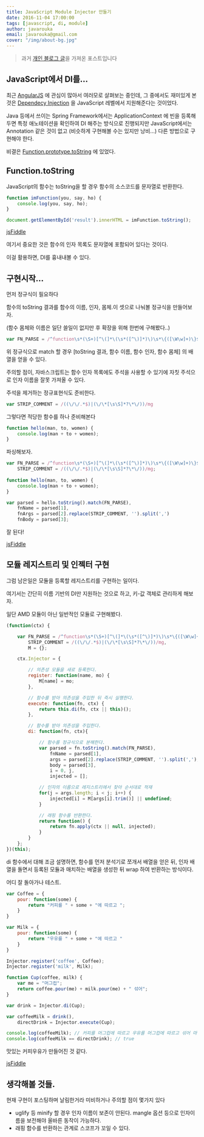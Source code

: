 ```yaml
---
title: JavaScript Module Injector 만들기
date: 2016-11-04 17:00:00
tags: [javascript, di, module]
author: javarouka
email: javarouka@gmail.com
cover: "/img/about-bg.jpg"
---
```


> 과거 [개인 블로그 글](http://blog.javarouka.me/2014/09/javascript-module-injector.html)을 가져온 포스트입니다

## JavaScript에서 DI를...

최근 [AngularJS](https://www.angularjs.org/) 에 관심이 많아서 여러모로 살펴보는 중인데, 그 중에서도 재미있게 본 것은 [Dependecy Injection](http://ko.wikipedia.org/wiki/%EC%9D%98%EC%A1%B4%EC%84%B1_%EC%A3%BC%EC%9E%85) 을 JavaScript 레벨에서 지원해준다는 것이었다.

Java 등에서 쓰이는 Spring Framework에서는 ApplicationContext 에 빈을 등록해두면 특정 애노테이션을 확인하여 DI 해주는 방식으로 진행되지만 JavaScript에서는 Annotation 같은 것이 없고 (비슷하게 구현해볼 수는 있지만 낭비...) 다른 방법으로 구현해야 한다.

비결은 [Function.prototype.toString](https://developer.mozilla.org/en-US/docs/Web/JavaScript/Reference/Global_Objects/Function/toString) 에 있었다.

## Function.toString

JavaScript의 함수는 toString을 할 경우 함수의 소스코드를 문자열로 반환한다.
 
```javascript
function imFunction(you, say, ho) {
    console.log(you, say, ho);
}

document.getElementById('result').innerHTML = imFunction.toString();
```

[jsFiddle](http://jsfiddle.net/javarouka/5wk4sofh/)

여기서 중요한 것은 함수의 인자 목록도 문자열에 포함되어 있다는 것이다.

이걸 활용하면, DI를 흉내내볼 수 있다.

## 구현시작...

먼저 정규식이 필요하다

함수의 toString 결과를 함수의 이름, 인자, 몸체.이 셋으로 나눠볼 정규식을 만들어보자.

(함수 몸체와 이름은 일단 쓸일이 없지만 후 확장을 위해 한번에 구해봤다..)
 
```javascript
var FN_PARSE = /^function\s*(\S+)[^\(]*\(\s*([^\)]*)\)\s*\{([\W\w]+)\}$/m
```

위 정규식으로 match 할 경우 [toString 결과, 함수 이름, 함수 인자, 함수 몸체] 의 배열을 얻을 수 있다.

주의할 점이, 자바스크립트는 함수 인자 목록에도 주석을 사용할 수 있기에 자칫 주석으로 인자 이름을 잘못 가져올 수 있다.

주석을 제거하는 정규표현식도 준비한다.
 
```javascript
var STRIP_COMMENT = /((\/\/.*$)|(\/\*[\s\S]*?\*\/))/mg
```

그렇다면 적당한 함수를 하나 준비해본다
 
```javascript
function hello(man, to, women) {
    console.log(man + to + women);
}
```

파싱해보자. 

```javascript
var FN_PARSE = /^function\s*(\S+)[^\(]*\(\s*([^\)]*)\)\s*\{([\W\w]+)\}$/m,
    STRIP_COMMENT = /((\/\/.*$)|(\/\*[\s\S]*?\*\/))/mg;
    
function hello(man, to, women) {
    console.log(man + to + women);
}

var parsed = hello.toString().match(FN_PARSE),
    fnName = parsed[1],
    fnArgs = parsed[2].replace(STRIP_COMMENT, '').split(',')
    fnBody = parsed[3];
```

잘 된다!

[jsFiddle](http://jsfiddle.net/javarouka/ca1g4jf3/)

## 모듈 레지스트리 및 인젝터 구현

그럼 남은일은 모듈을 등록할 레지스트리를 구현하는 일이다.

여기서는 간단히 이름 기반의 DI만 지원하는 것으로 하고, 키-값 객체로 관리하게 해보자.


일단 AMD 모듈이 아닌 일반적인 모듈로 구현해봤다.
 
```javascript
(function(ctx) {

    var FN_PARSE = /^function\s*(\S+)[^\(]*\(\s*([^\)]*)\)\s*\{([\W\w]+)\}$/m,
        STRIP_COMMENT = /((\/\/.*$)|(\/\*[\s\S]*?\*\/))/mg,
        M = {};

    ctx.Injector = {

        // 의존성 모듈을 새로 등록한다.
        register: function(name, mo) {
            M[name] = mo;
        },

        // 함수를 받아 의존성을 주입한 뒤 즉시 실행한다.
        execute: function(fn, ctx) {
            return this.di(fn, ctx || this)();
        },

        // 함수를 받아 의존성을 주입한다.
        di: function(fn, ctx){

            // 함수를 정규식으로 분해한다.
            var parsed = fn.toString().match(FN_PARSE),
                fnName = parsed[1],
                args = parsed[2].replace(STRIP_COMMENT, '').split(','),
                body = parsed[3],
                i = 0, j,
                injected = [];

            // 인자의 이름으로 레지스트리에서 찾아 순서대로 적재
            for(j = args.length; i < j; i++) {
                injected[i] = M[args[i].trim()] || undefined;
            }

            // 래핑 함수를 반환한다.
            return function() {
                return fn.apply(ctx || null, injected);
            }
        }
    };
})(this);
```

di 함수에서 대해 조금 설명하면, 함수를 먼저 분석기로 쪼개서 배열을 얻은 뒤, 인자 배열을 돌면서 등록된 모듈과 매치하는 배열을 생성한 뒤 wrap 하여 반환하는 방식이다.

어디 잘 돌아가나 테스트.
 
```javascript
var Coffee = {
    pour: function(some) {
        return "커피를 " + some + "에 따르고 ";
    }
}

var Milk = {
    pour: function(some) {
        return "우유를 " + some + "에 따르고 "
    }
}

Injector.register('coffee', Coffee);
Injector.register('milk', Milk);

function Cup(coffee, milk) {
    var me = "머그컵";
    return coffee.pour(me) + milk.pour(me) + " 섞어";
}

var drink = Injector.di(Cup);

var coffeeMilk = drink(),
    directDrink = Injector.execute(Cup);

console.log(coffeeMilk); // 커피를 머그컵에 따르고 우유를 머그컵에 따르고 섞어 마신다
console.log(coffeeMilk == directDrink); // true
```

맛있는 커피우유가 만들어진 것 같다.

[jsFiddle](http://jsfiddle.net/javarouka/dc28fxfg/)

## 생각해볼 것들.

현재 구현이 포스팅하며 날림한거라 미비하거나 주의할 점이 몇가지 있다
- uglify 등 minify 할 경우 인자 이름이 보존이 안된다. mangle 옵션 등으로 인자이름을 보전해야 올바른 동작이 가능하다.
- 래핑 함수를 반환하는 관계로 스코프가 꼬일 수 있다.